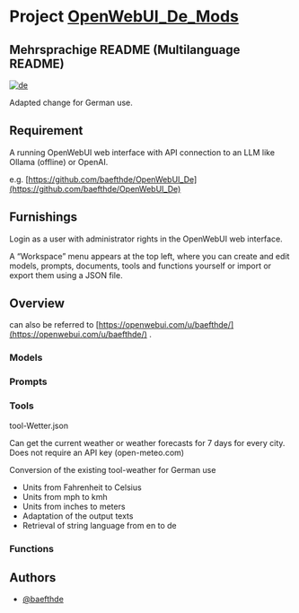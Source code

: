 
# Project [OpenWebUI_De_Mods](https://github.com/baefthde/OpenWebUI_De_Mods/)

## Mehrsprachige README (Multilanguage README) 
[![de](https://img.shields.io/badge/lang-de-green.svg)](https://github.com/baefthde/OpenWebUI_De_Mods/blob/master/README.md)

Adapted change for German use.

## Requirement

A running OpenWebUI web interface with API connection to an LLM like Ollama (offline) or OpenAI.

e.g. [https://github.com/baefthde/OpenWebUI_De](https://github.com/baefthde/OpenWebUI_De)

## Furnishings

Login as a user with administrator rights in the OpenWebUI web interface.

A “Workspace” menu appears at the top left, where you can create and edit models, prompts, documents, tools and functions yourself or import or export them using a JSON file.

## Overview

can also be referred to [https://openwebui.com/u/baefthde/](https://openwebui.com/u/baefthde/) .

### Models
### Prompts
### Tools

tool-Wetter.json

Can get the current weather or weather forecasts for 7 days for every city.
Does not require an API key (open-meteo.com)

Conversion of the existing tool-weather for German use
 - Units from Fahrenheit to Celsius
 - Units from mph to kmh
 - Units from inches to meters
 - Adaptation of the output texts
 - Retrieval of string language from en to de

### Functions

## Authors

- [@baefthde](https://www.github.com/baefthde)
